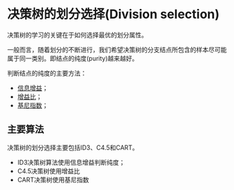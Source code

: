 # 决策树的划分选择(Division selection)

决策树的学习的关键在于如何选择最优的划分属性。

一般而言，随着划分的不断进行，我们希望决策树的分支结点所包含的样本尽可能属于同一类别。即结点的纯度(purity)越来越好。

判断结点的纯度的主要方法：
* [信息增益](https://github.com/bobkentt/Learning-machine-from-scratch-/blob/master/alg_base/InformationGain.md)；
* [增益比](https://github.com/bobkentt/Learning-machine-from-scratch-/blob/master/alg_base/InformationGainRadio.md)；
* [基尼指数](https://github.com/bobkentt/Learning-machine-from-scratch-/blob/master/alg_base/GiniIndex.md)；

## 主要算法
决策树的划分选择主要包括ID3、C4.5和CART。
* ID3决策树算法使用信息增益判断纯度；
* C4.5决策树使用增益比
* CART决策树使用基尼指数
